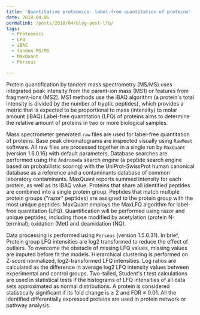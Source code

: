 ```yaml
---
title: 'Quantitative proteomics: label-free quantitation of proteins'
date: 2018-04-06
permalink: /posts/2018/04/blog-post-lfq/
tags:
  - Proteomics
  - LFQ
  - iBAC
  - tandem MS/MS
  - MaxQuant
  - Perseus

---
```

Protein quantification by tandem mass spectrometry (MS/MS) uses integrated peak intensity from the parent-ion mass (MS1) or features from fragment-ions (MS2). MS1 methods use the iBAQ algorithm (a protein's total intensity is divided by the number of tryptic peptides), which provides a metric that is expected to be proportional to mass (intensity) to molar amount (iBAQ).Label-free quantitation (LFQ) of proteins aims to determine the relative amount of proteins in two or more biological samples.

Mass spectrometer generated `raw` files are used for label-free quantitation of proteins. Base peak chromatograms are inspected visually using `RawMeat` software. All raw files are processed together in a single run by `MaxQuant` (version 1.6.0.16) with default parameters. Database searches are performed using the `Andromeda` search engine (a peptide search engine based on probabilistic scoring) with the UniProt-SwissProt human canonical database as a reference and a contaminants database of common laboratory contaminants. MaxQuant reports summed intensity for each protein, as well as its iBAQ value. Proteins that share all identified peptides are combined into a single protein group. Peptides that match multiple protein groups (“razor” peptides) are assigned to the protein group with the most unique peptides. MaxQuant employs the MaxLFQ algorithm for label-free quantitation (LFQ). Quantification will be performed using razor and unique peptides, including those modified by acetylation (protein N-terminal), oxidation (Met) and deamidation (NQ). 

Data processing is performed using `Perseus` (version 1.5.0.31). In brief, Protein group LFQ intensities are log2 transformed to reduce the effect of outliers. To overcome the obstacle of missing LFQ values, missing values are imputed before fit the models. Hierarchical clustering is performed on Z-score normalized, log2-transformed LFQ intensities. Log ratios are calculated as the difference in average log2 LFQ intensity values between experimental and control groups. Two-tailed, Student's t test calculations are used in statistical tests if the histograms of LFQ intensities of all data sets approximated as normal distributions. A protein is considered statistically significant if its fold change is ≥ 2 and FDR ≤ 0.01. All the identified differentially expressed proteins are used in protein network or pathway analysis.
